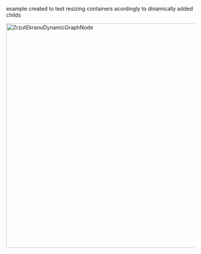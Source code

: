 example created to test resizing containers acordingly to dinamically added childs 

<img width="701" height="598" alt="ZrzutEkranuDynamicGraphNode" src="https://github.com/user-attachments/assets/b1e6f5ab-8f3d-4178-bc83-a183214fc5d5" />
